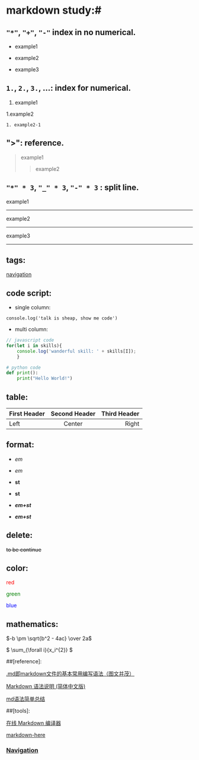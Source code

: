 # markdown study:#

## `"*"`, `"+"`, `"-"` index in no numerical.

* example1

+ example2

- example3

## `1.`, `2.`, `3.`, ...: index for numerical.

1. example1

1.example2

    1. example2-1

## ">": reference.

> example1
>> example2

## `"*" * 3`, `"_" * 3`, `"-" * 3` : split line.

example1

***

example2

---

example3

___


## tags:

<a href="#click-to-bottom">navigation</a>

## code script:


* single column:

`console.log('talk is sheap, show me code') `

* multi column:

``` javascript
// javascript code
for(let i in skills){
    console.log('wanderful skill: ' + skills[I]);
    }
```

```python
# python code
def print():
    print("Hello World!")
```

## table:

First Header | Second Header | Third Header
:----------- | :-----------: | -----------:
Left         | Center        | Right

## format:

+ *em*

+ _em_

+ **st**

+ __st__

+ ***em+st***

+ ___em+st___

## delete:

~~to be continue~~

## color:

 <label style="color:red">red</label>

 <label style="color:green">green</label>

 <label style="color:blue">blue</label>

## mathematics:

<script type="text/javascript" src="http://cdn.mathjax.org/mathjax/latest/MathJax.js?config=default"></script>
$-b \pm \sqrt{b^2 - 4ac} \over 2a$

$ \sum_{\forall i}{x_i^{2}} $


##[reference]:

[.md即markdown文件的基本常用编写语法（图文并茂）](https://www.cnblogs.com/liugang-vip/p/6337580.html)

[Markdown 语法说明 (简体中文版)](https://www.appinn.com/markdown/#overview)

[md语法简单总结](https://www.jianshu.com/p/96ecaa2cc989)

##[tools]:

[在线 Markdown 编译器](http://tool.oschina.net/markdown)

[markdown-here](https://markdown-here.com)

### <a id="click-to-bottom" href="#navigation">Navigation</a>